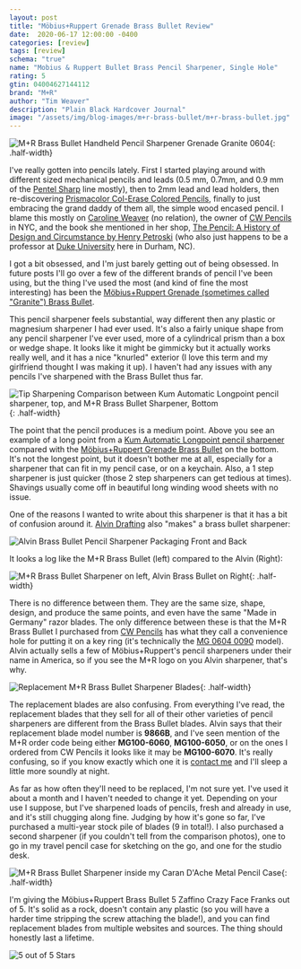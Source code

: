 ```yaml
---
layout: post
title: "Möbius+Ruppert Grenade Brass Bullet Review"
date:  2020-06-17 12:00:00 -0400
categories: [review]
tags: [review]
schema: "true"
name: "Mobius & Ruppert Bullet Brass Pencil Sharpener, Single Hole"
rating: 5
gtin: 04004627144112
brand: "M+R"
author: "Tim Weaver"
description: "Plain Black Hardcover Journal"
image: "/assets/img/blog-images/m+r-brass-bullet/m+r-brass-bullet.jpg"
---
```


![M+R Brass Bullet Handheld Pencil Sharpener Grenade Granite 0604 ](/assets/img/blog-images/m+r-brass-bullet/m+r-brass-bullet.jpg){: .half-width}

I've really gotten into pencils lately.  First I started playing around with different sized mechanical pencils and leads (0.5 mm, 0.7mm, and 0.9 mm of the [Pentel Sharp](https://www.pentel.com/products/sharp-mechanical-drafting-pencil) line mostly), then to 2mm lead and lead holders, then re-discovering [Prismacolor Col-Erase Colored Pencils](https://www.prismacolor.com/colored-pencils/premier-colored-pencils/premier-col-erase-colored-pencils/PCPremierCol-EraseColoredPencils), finally to just embracing the grand daddy of them all, the simple wood encased pencil.  I blame this mostly on [Caroline Weaver](https://twitter.com/cwpencils?lang=en) (no relation), the owner of [CW Pencils](https://cwpencils.com/) in NYC, and the book she mentioned in her shop, [The Pencil: A History of Design and Circumstance by Henry Petroski](https://cwpencils.com/collections/books/products/the-pencil-a-history-of-design-and-circumstance-by-henry-petroski) (who also just happens to be a professor at [Duke University](https://duke.edu/) here in Durham, NC).

I got a bit obsessed, and I'm just barely getting out of being obsessed. In future posts I'll go over a few of the different brands of pencil I've been using, but the thing I've used the most (and kind of fine the most interesting) has been the [Möbius+Ruppert Grenade (sometimes called "Granite") Brass Bullet](https://cwpencils.com/collections/sharpeners/products/bullet-sharpener).  

<!--more-->

This pencil sharpener feels substantial, way different then any plastic or magnesium sharpener I had ever used.  It's also a fairly unique shape from any pencil sharpener I've ever used, more of a cylindrical prism than a box or wedge shape.  It looks like it might be gimmicky but it actually works really well, and it has a nice "knurled" exterior (I love this term and my girlfriend thought I was making it up).  I haven't had any issues with any pencils I've sharpened with the Brass Bullet thus far.

![Tip Sharpening Comparison between Kum Automatic Longpoint pencil sharpener, top, and M+R Brass Bullet Sharpener, Bottom](/assets/img/blog-images/m+r-brass-bullet/tip-comparrison.jpg){: .half-width}

The point that the pencil produces is a medium point. Above you see an example of a long point from a [Kum Automatic Longpoint pencil sharpener](https://cwpencils.com/collections/kum/products/automatic-long-point-sharpener) compared with the [Möbius+Ruppert Grenade Brass Bullet](https://cwpencils.com/collections/sharpeners/products/bullet-sharpener) on the bottom. It's not the longest point, but it doesn't bother me at all, especially for a sharpener that can fit in my pencil case, or on a keychain.  Also, a 1 step sharpener is just quicker (those 2 step sharpeners can get tedious at times). Shavings usually come off in beautiful long winding wood sheets with no issue.


One of the reasons I wanted to write about this sharpener is that it has a bit of confusion around it.  [Alvin Drafting](http://www.alvindrafting.com/) also "makes" a brass bullet sharpener:

![Alvin Brass Bullet Pencil Sharpener Packaging Front and Back](/assets/img/blog-images/m+r-brass-bullet/alvin-packaging.jpg)

It looks a log like the M+R Brass Bullet (left) compared to the Alvin (Right):

![M+R Brass Bullet Sharpener on left, Alvin Brass Bullet on Right](/assets/img/blog-images/m+r-brass-bullet/sharpener-compare.jpg){: .half-width}

There is no difference between them.  They are the same size, shape, design, and produce the same points, and even have the same "Made in Germany" razor blades.  The only difference between these is that the M+R Brass Bullet I purchased from [CW Pencils](https://cwpencils.com/) has what they call a convenience hole for putting it on a key ring (it's technically the [MG 0604 0090](https://cwpencils.com/collections/mobius-ruppert/products/bullet-sharpener-with-convenience-hole) model).  Alvin actually sells a few of Möbius+Ruppert's pencil sharpeners under their name in America, so if you see the M+R logo on you Alvin sharpener, that's why.

![Replacement M+R Brass Bullet Sharpener Blades](/assets/img/blog-images/m+r-brass-bullet/replacement-blades.jpg){: .half-width}

The replacement blades are also confusing.  From everything I've read, the replacement blades that they sell for all of their other varieties of pencil sharpeners are different from the Brass Bullet blades.  Alvin says that their replacement blade model number is **9866B**, and I've seen mention of the M+R order code being either **MG100-6060**, **MG100-6050**, or on the ones I ordered from CW Pencils it looks like it may be **MG100-6070**.  It's really confusing, so if you know exactly which one it is [contact me](mailto:timoweaver@gmail.com) and I'll sleep a little more soundly at night.

As far as how often they'll need to be replaced, I'm not sure yet.  I've used it about a month and I haven't needed to change it yet.  Depending on your use I suppose, but I've sharpened loads of pencils, fresh and already in use, and it's still chugging along fine.  Judging by how it's gone so far, I've purchased a multi-year stock pile of blades (9 in total!).  I also purchased a second sharpener (if you couldn't tell from the comparison photos), one to go in my travel pencil case for sketching on the go, and one for the studio desk.

![M+R Brass Bullet Sharpener inside my Caran D'Ache Metal Pencil Case](/assets/img/blog-images/m+r-brass-bullet/pencil-case.jpg){: .half-width}

I'm giving the Möbius+Ruppert Brass Bullet 5 Zaffino Crazy Face Franks out of 5.  It's solid as a rock, doesn't contain any plastic (so you will have a harder time stripping the screw attaching the blade!), and you can find replacement blades from multiple websites and sources.  The thing should honestly last a lifetime.

![5 out of 5 Stars](/assets/img/blog-images/zaffino-scale-5-star.jpg)

